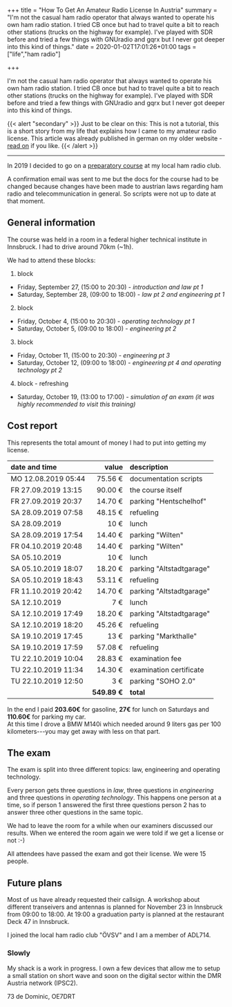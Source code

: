 +++
title = "How To Get An Amateur Radio License In Austria"
summary = "I'm not the casual ham radio operator that always wanted to operate his own ham radio station. I tried CB once but had to travel quite a bit to reach other stations (trucks on the highway for example). I've played with SDR before and tried a few things with GNUradio and gqrx but I never got deeper into this kind of things." 
date = 2020-01-02T17:01:26+01:00
tags = ["life","ham radio"]

+++

I'm not the casual ham radio operator that always wanted to operate his own
ham radio station. I tried CB once but had to travel quite a bit to reach other
stations (trucks on the highway for example). I've played with SDR before and
tried a few things with GNUradio and gqrx but I never got deeper into this kind
of things.

{{< alert "secondary" >}}
Just to be clear on this: This is not a tutorial, this is a short story from
my life that explains how I came to my amateur radio license. This article was
already published in german on my older website -
<a href="https://dominicreich.com/post/amateurfunkkurs-2019/">read on</a>
if you like.
{{< /alert >}}

---

In 2019 I decided to go on a [preparatory course](https://oe7.oevsv.at/veranstaltungen/veranstaltungen-00001/Amateurfunkkurs-in-Innsbruck/)
at my local ham radio club.

A confirmation email was sent to me but the docs for the course had to be changed
because changes have been made to austrian laws regarding ham radio and
telecommunication in general. So scripts were not up to date at that moment.

## General information

The course was held in a room in a federal higher technical institute in
Innsbruck. I had to drive around 70km (\~1h).

We had to attend these blocks:

1. block
  - Friday, September 27, (15:00 to 20:30) - *introduction and law pt 1*
  - Saturday, September 28, (09:00 to 18:00) - *law pt 2 and engineering pt 1*
2. block
  - Friday, October 4, (15:00 to 20:30) - *operating technology pt 1*
  - Saturday, October 5, (09:00 to 18:00) - *engineering pt 2*
3. block
  - Friday, October 11, (15:00 to 20:30) - *engineering pt 3*
  - Saturday, October 12, (09:00 to 18:00) - *engineering pt 4 and operating technology pt 2*
4. block - refreshing
  - Saturday, October 19, (13:00 to 17:00) - *simulation of an exam (it was
    highly recommended to visit this training)*

## Cost report

This represents the total amount of money I had to put into getting my license.

| date and time       | value    | description              |
| :---                | ---:     | :---                     |
| MO 12.08.2019 05:44 |  75.56 € | documentation scripts    |
| FR 27.09.2019 13:15 |  90.00 € | the course itself        |
| FR 27.09.2019 20:37 |  14.70 € | parking "Hentschelhof"   |
| SA 28.09.2019 07:58 |  48.15 € | refueling                |
| SA 28.09.2019       |     10 € | lunch                    |
| SA 28.09.2019 17:54 |  14.40 € | parking "Wilten"         |
| FR 04.10.2019 20:48 |  14.40 € | parking "Wilten"         |
| SA 05.10.2019       |     10 € | lunch                    |
| SA 05.10.2019 18:07 |  18.20 € | parking "Altstadtgarage" |
| SA 05.10.2019 18:43 |  53.11 € | refueling                |
| FR 11.10.2019 20:42 |  14.70 € | parking "Altstadtgarage" |
| SA 12.10.2019       |      7 € | lunch                    |
| SA 12.10.2019 17:49 |  18.20 € | parking "Altstadtgarage" |
| SA 12.10.2019 18:20 |  45.26 € | refueling                |
| SA 19.10.2019 17:45 |     13 € | parking "Markthalle"     |
| SA 19.10.2019 17:59 |  57.08 € | refueling                |
| TU 22.10.2019 10:04 |  28.83 € | examination fee          |
| TU 22.10.2019 11:34 |  14.30 € | examination certificate  |
| TU 22.10.2019 12:50 |      3 € | parking "SOHO 2.0"       |
|                 | **549.89 €** | **total**                |

In the end I paid **203.60€** for gasoline, **27€** for lunch on Saturdays and
**110.60€** for parking my car.  
At this time I drove a BMW M140i which needed around 9 liters gas per 100
kilometers---you may get away with less on that part.

## The exam

The exam is split into three different topics: law, engineering and operating
technology.

Every person gets three questions in *law*, three questions in *engineering* and
three questions in *operating technology*. This happens one person at a time, so
if person 1 answered the first three questions person 2 has to answer three
other questions in the same topic.

We had to leave the room for a while when our examiners discussed our results.
When we entered the room again we were told if we get a license or not :-)

All attendees have passed the exam and got their license. We were 15 people.

## Future plans

Most of us have already requested their callsign. A workshop about different
transeivers and antennas is planned for November 23 in Innsbruck from 09:00 to
18:00. At 19:00 a graduation party is planned at the restaurant Deck 47 in
Innsbruck.

I joined the local ham radio club "ÖVSV" and I am a member of ADL714.

### Slowly

My shack is a work in progress. I own a few devices that allow me to setup a
small station on short wave and soon on the digital sector within the DMR
Austria network (IPSC2).

73 de Dominic, OE7DRT
